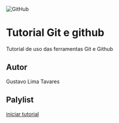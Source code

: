 ![GitHub](https://img.shields.io/github/license/GustavoTavares1/gitegithub)
# Tutorial Git e github
Tutorial de uso das ferramentas Git e Github
## Autor 
Gustavo Lima Tavares
## Palylist
[iniciar tutorial](https://joseassis.com.br/cursos.html)
